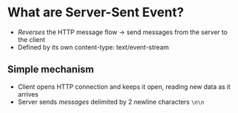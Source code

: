 # What are Server-Sent Event?

- _Reverses_ the HTTP message flow -> send messages from the server to the client
- Defined by its own content-type: text/event-stream

## Simple mechanism 
- Client opens HTTP connection and keeps it open, reading new data as it arrives
- Server sends _messages_ delimited by 2 newline characters `\n\n` 

